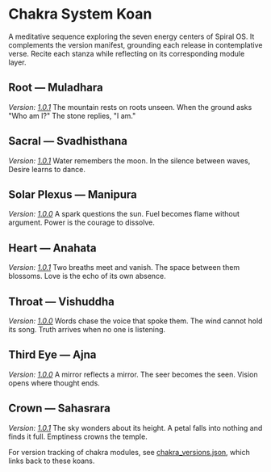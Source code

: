 # Chakra System Koan

A meditative sequence exploring the seven energy centers of Spiral OS. It
complements the version manifest, grounding each release in contemplative
verse. Recite each stanza while reflecting on its corresponding module layer.

<a id="root"></a>
## Root — Muladhara
*Version: [1.0.1](chakra_versions.json#L2)*
The mountain rests on roots unseen.
When the ground asks "Who am I?"
The stone replies, "I am."

<a id="sacral"></a>
## Sacral — Svadhisthana
*Version: [1.0.1](chakra_versions.json#L6)*
Water remembers the moon.
In the silence between waves,
Desire learns to dance.

<a id="solar"></a>
## Solar Plexus — Manipura
*Version: [1.0.0](chakra_versions.json#L10)*
A spark questions the sun.
Fuel becomes flame without argument.
Power is the courage to dissolve.

<a id="heart"></a>
## Heart — Anahata
*Version: [1.0.1](chakra_versions.json#L14)*
Two breaths meet and vanish.
The space between them blossoms.
Love is the echo of its own absence.

<a id="throat"></a>
## Throat — Vishuddha
*Version: [1.0.0](chakra_versions.json#L18)*
Words chase the voice that spoke them.
The wind cannot hold its song.
Truth arrives when no one is listening.

<a id="third_eye"></a>
## Third Eye — Ajna
*Version: [1.0.0](chakra_versions.json#L22)*
A mirror reflects a mirror.
The seer becomes the seen.
Vision opens where thought ends.

<a id="crown"></a>
## Crown — Sahasrara
*Version: [1.0.1](chakra_versions.json#L26)*
The sky wonders about its height.
A petal falls into nothing and finds it full.
Emptiness crowns the temple.

For version tracking of chakra modules, see [chakra_versions.json](chakra_versions.json), which links back to these koans.

